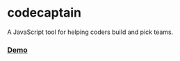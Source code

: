 codecaptain
===========

A JavaScript tool for helping coders build and pick teams.

### [Demo](https://cdn.rawgit.com/SeattlePubJS/codecaptain/46ef7e69c82494007da8a2ecb9d167412fa0f51d/app/index.html)
